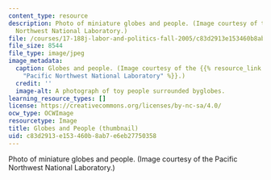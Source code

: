 ```yaml
---
content_type: resource
description: Photo of miniature globes and people. (Image courtesy of the Pacific
  Northwest National Laboratory.)
file: /courses/17-188j-labor-and-politics-fall-2005/c83d2913e153460b8ab7e6eb27750358_17-188jf05-th.jpg
file_size: 8544
file_type: image/jpeg
image_metadata:
  caption: Globes and people. (Image courtesy of the {{% resource_link "08bf81f3-3776-48a0-9016-7505e497be40"
    "Pacific Northwest National Laboratory" %}}.)
  credit: ''
  image-alt: A photograph of toy people surrounded byglobes.
learning_resource_types: []
license: https://creativecommons.org/licenses/by-nc-sa/4.0/
ocw_type: OCWImage
resourcetype: Image
title: Globes and People (thumbnail)
uid: c83d2913-e153-460b-8ab7-e6eb27750358
---
```

Photo of miniature globes and people. (Image courtesy of the Pacific Northwest National Laboratory.)